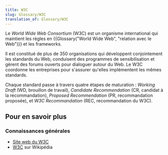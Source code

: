 ```yaml
---
title: W3C
slug: Glossary/W3C
translation_of: Glossary/W3C
---
```


Le _World Wide Web Consortium_ (W3C) est un organisme international qui maintient les règles en {{Glossary("World Wide Web", "relation avec le Web")}} et les frameworks.

Il est constitué de plus de 350 organisations qui développent conjointement les standards du Web, conduisent des programmes de sensibilisation et gèrent des forums ouverts pour dialoguer autour du Web. Le W3C coordonne les entreprises pour s'assurer qu'elles implémentent les mêmes standards.

Chaque standard passe à travers quatre étapes de maturation : _Working Draft_ (WD, brouillon de travail), _Candidate Recommendation_ (CR, candidat à la recommandation), _Proposed Recommendation_ (PR, recommandation proposée), et _W3C Recommandation_ (REC, recommandation du W3C).

## Pour en savoir plus

### Connaissances générales

- [Site web du W3C](http://www.w3.org/)
- [W3C](https://fr.wikipedia.org/wiki/World_Wide_Web_Consortium) sur Wikipédia
